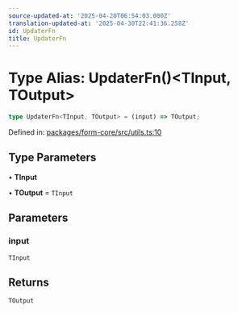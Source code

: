 ```yaml
---
source-updated-at: '2025-04-20T06:54:03.000Z'
translation-updated-at: '2025-04-30T22:41:36.258Z'
id: UpdaterFn
title: UpdaterFn
---
```


<!-- DO NOT EDIT: this page is autogenerated from the type comments -->

# Type Alias: UpdaterFn()\<TInput, TOutput\>

```ts
type UpdaterFn<TInput, TOutput> = (input) => TOutput;
```

Defined in: [packages/form-core/src/utils.ts:10](https://github.com/TanStack/form/blob/main/packages/form-core/src/utils.ts#L10)

## Type Parameters

• **TInput**

• **TOutput** = `TInput`

## Parameters

### input

`TInput`

## Returns

`TOutput`
